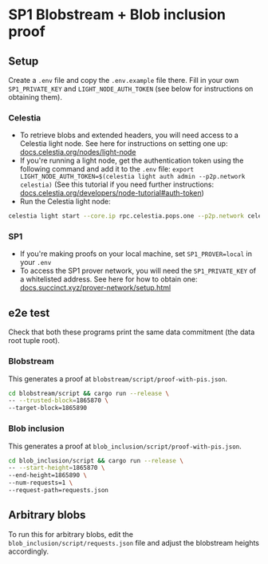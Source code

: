# SP1 Blobstream + Blob inclusion proof

## Setup
Create a `.env` file and copy the `.env.example` file there. Fill in your own `SP1_PRIVATE_KEY` and
`LIGHT_NODE_AUTH_TOKEN` (see below for instructions on obtaining them).

### Celestia
- To retrieve blobs and extended headers, you will need access to a Celestia light node. See here
  for instructions on setting one up:
  [docs.celestia.org/nodes/light-node](https://docs.celestia.org/nodes/light-node)
- If you're running a light node, get the authentication token using the following command and add it to the `.env` file:
  `export LIGHT_NODE_AUTH_TOKEN=$(celestia light auth admin --p2p.network celestia)`
  (See this tutorial if you need further instructions:
  [docs.celestia.org/developers/node-tutorial#auth-token](https://docs.celestia.org/developers/node-tutorial#auth-token))
- Run the Celestia light node:
```bash
celestia light start --core.ip rpc.celestia.pops.one --p2p.network celestia
```

### SP1
- If you're making proofs on your local machine, set `SP1_PROVER=local` in your `.env`
- To access the SP1 prover network, you will need the `SP1_PRIVATE_KEY` of a whitelisted address.
See here for how to obtain one:
[docs.succinct.xyz/prover-network/setup.html](https://docs.succinct.xyz/generating-proofs/prover-network/key-setup.html)

## e2e test
Check that both these programs print the same data commitment (the data root tuple root).

### Blobstream
This generates a proof at `blobstream/script/proof-with-pis.json`.

```bash
cd blobstream/script && cargo run --release \
-- --trusted-block=1865870 \
--target-block=1865890
```

### Blob inclusion
This generates a proof at `blob_inclusion/script/proof-with-pis.json`.

```bash
cd blob_inclusion/script && cargo run --release \
-- --start-height=1865870 \
--end-height=1865890 \
--num-requests=1 \
--request-path=requests.json
```

## Arbitrary blobs
To run this for arbitrary blobs, edit the `blob_inclusion/script/requests.json` file and adjust the
blobstream heights accordingly.
